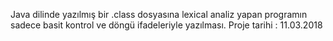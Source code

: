 Java dilinde yazılmış bir .class dosyasına lexical analiz yapan programın sadece basit kontrol ve döngü ifadeleriyle yazılması.
Proje tarihi : 11.03.2018
